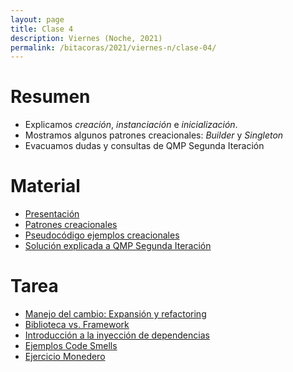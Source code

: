 ```yaml
---
layout: page
title: Clase 4
description: Viernes (Noche, 2021)
permalink: /bitacoras/2021/viernes-n/clase-04/
---
```



# Resumen

- Explicamos _creación_, _instanciación_ e _inicialización_.
- Mostramos algunos patrones creacionales: _Builder_ y _Singleton_
- Evacuamos dudas y consultas de QMP Segunda Iteración

# Material

- [Presentación](https://docs.google.com/presentation/d/1vj39I6emMqO_qR2NuTOnhO7S8_4VczkgPy9G0O2rBUk/edit#slide=id.g35f391192_00)
- [Patrones creacionales](https://docs.google.com/document/d/1jyjLJiXhScB8204qPOHyHWqE5gRINvAbV3F4-x2E-hI/edit?usp=sharing)
- [Pseudocódigo ejemplos creacionales](https://github.com/dds-utn/ejemplos-creacionales)
- [Solución explicada a QMP Segunda Iteración](https://docs.google.com/document/d/1NeSJWVvj5JlEZo89kh99lO22X7GCJsPETSuNfw6cVeM/edit)

# Tarea

- [Manejo del cambio: Expansión y refactoring](https://docs.google.com/document/d/1cAje0qwy3Cus_ob0r-tatbcT01sDFeLt3MmSVmLeSxk/edit?usp=sharing)
- [Biblioteca vs. Framework](https://docs.google.com/document/d/1D_MCoh4J8kL1MAKNlbDgAMu2nYxri-81nZBYOPFWnO0/edit#heading=h.6ab0fffv8tld)
- [Introducción a la inyección de dependencias](https://docs.google.com/document/d/1GsW-hVF0XR76KunDILqkltyE1KIBvj3ldCCkyStjne0/edit?usp=sharing)
- [Ejemplos Code Smells](https://docs.google.com/document/d/1N-ZFQqcmge7TozZ1zOcW1tbFrn9IFEJm91X8MFGysik/edit?usp=sharing)
- [Ejercicio Monedero](https://github.com/dds-utn/dds-monedero-java8)
